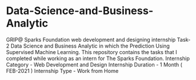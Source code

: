 # Data-Science-and-Business-Analytic
GRIP@ Sparks Foundation web development and designing internship Task-2 Data Science and Business Analytic in which the Prediction Using Supervised Machine Learning. This repository contains the tasks that I completed while working as an intern for The Sparks Foundation. Internship Category - Web Development and Design Internship Duration - 1 Month ( FEB-2021 ) Internship Type - Work from Home
